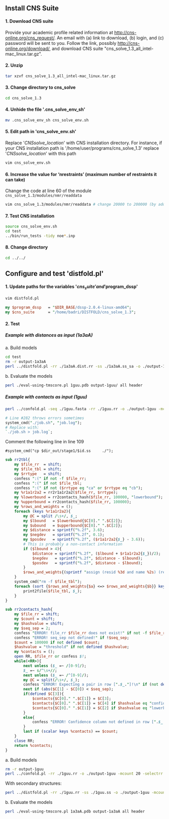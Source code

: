 
## Install CNS Suite
#### 1. Download CNS suite   
Provide your academic profile related information at http://cns-online.org/cns_request/. An email with (a) link to download, (b) login, and (c) password will be sent to you. Follow the link, possibly http://cns-online.org/download/, and download CNS suite "cns_solve_1.3_all_intel-mac_linux.tar.gz".
#### 2. Unzip  
```bash
tar xzvf cns_solve_1.3_all_intel-mac_linux.tar.gz
```
#### 3. Change directory to cns_solve  
```bash
cd cns_solve_1.3
```
#### 4. Unhide the file '.cns_solve_env_sh'  
```bash
mv .cns_solve_env_sh cns_solve_env.sh
```
#### 5. Edit path in 'cns_solve_env.sh'  
Replace '_CNSsolve_location_' with CNS installation directory. For instance, if your CNS installation path is '/home/user/programs/cns_solve_1.3' replace '_CNSsolve_location_' with this path
```bash
vim cns_solve_env.sh
```

#### 6. Increase the value for ‘nrestraints’ (maximum number of restraints it can take)
Change the code at line 60 of the module `cns_solve_1.3/modules/nmr/readdata`
```bash
vim cns_solve_1.3/modules/nmr/readdata # change 20000 to 200000 (by adding a zero)
```

#### 7. Test CNS installation  
```bash
source cns_solve_env.sh
cd test 
../bin/run_tests -tidy noe*.inp
```
#### 8. Change directory  
```bash
cd ../../
```

## Configure and test 'distfold.pl'  
#### 1. Update paths for the variables '$cns_suite' and '$program_dssp'  
```bash
vim distfold.pl
```
```perl
my $program_dssp   = "$DIR_BASE/dssp-2.0.4-linux-amd64";
my $cns_suite      = "/home/badri/DISTFOLD/cns_solve_1.3";
```
#### 2. Test  
##### Example with distances as input (1a3aA)  
a. Build models  
```bash
cd test
rm -r output-1a3aA
perl ../distfold.pl -rr ./1a3aA.dist.rr -ss ./1a3aA.ss_sa -o ./output-1a3aA -mcount 20 -selectrr 1.0L
```
b. Evaluate the models
```bash
perl ./eval-using-tmscore.pl 1guu.pdb output-1guu/ all header
```
##### Example with contacts as input (1guu)  

```bash
perl ../confold.pl -seq ./1guu.fasta -rr ./1guu.rr -o ./output-1guu -mcount 20 -selectrr all
```

```perl
# Line #282 throws errors sometimes
system_cmd("./job.sh", "job.log");
# Replace with:
`./job.sh > job.log`;
```

Comment the following line in line 109
```
#system_cmd("cp $dir_out/stage1/$id.ss     ./");
```

```perl
sub rr2tbl{
	my $file_rr  = shift;
	my $file_tbl = shift;
	my $rrtype   = shift;
	confess ":(" if not -f $file_rr;
	confess ":(" if not $file_tbl;
	confess ":(" if not ($rrtype eq "ca" or $rrtype eq "cb");
	my %r1a1r2a2 = rr2r1a1r2a2($file_rr, $rrtype);
	my %lowerbound = rr2contacts_hash($file_rr, 100000, "lowerbound");
	my %upperbound = rr2contacts_hash($file_rr, 100000);
	my %rows_and_weights = ();
	foreach (keys %r1a1r2a2){
		my @C = split /\s+/, $_;
		my $lbound   = $lowerbound{$C[0]." ".$C[2]};
		my $ubound   = $upperbound{$C[0]." ".$C[2]};
		my $distance = sprintf("%.2f", 3.6);
		my $negdev   = sprintf("%.2f", 0.1);
		my $posdev   = sprintf("%.2f", ($r1a1r2a2{$_} - 3.6));
		# This is probably a non-contact information
		if ($lbound > 4){
			$distance = sprintf("%.2f", ($lbound + $r1a1r2a2{$_})/2);
			$negdev   = sprintf("%.2f", $distance - $lbound);
			$posdev   = sprintf("%.2f", $distance - $lbound);
		}
		$rows_and_weights{(sprintf "assign (resid %3d and name %2s) (resid %3d and name %2s) %.2f %.2f %.2f", $C[0], $C[1], $C[2], $C[3], $distance, $negdev, $posdev)} = $C[0];
	}
	system_cmd("rm -f $file_tbl");
	foreach (sort {$rows_and_weights{$a} <=> $rows_and_weights{$b}} keys %rows_and_weights){
		print2file($file_tbl, $_);
	}
}
```

```perl
sub rr2contacts_hash{
	my $file_rr = shift;
	my $count = shift;
	my $hashvalue = shift;
	my $seq_sep = 2;
	confess "ERROR! file_rr $file_rr does not exist!" if not -f $file_rr;
	confess "ERROR! seq_sep not defined!" if !$seq_sep;
	$count = 100000 if not defined $count;
	$hashvalue = "threshold" if not defined $hashvalue;
	my %contacts = ();
	open RR, $file_rr or confess $!;
	while(<RR>){
		next unless ($_ =~ /[0-9]/);
		$_ =~ s/^\s+//;
		next unless ($_ =~ /^[0-9]/);
		my @C = split(/\s+/, $_);
		confess "ERROR! Expecting a pair in row [".$_."]!\n" if (not defined $C[0] || not defined $C[1]);
		next if (abs($C[1] - $C[0]) < $seq_sep);
		if(defined $C[3]){
			$contacts{$C[0]." ".$C[1]} = $C[3];
			$contacts{$C[0]." ".$C[1]} = $C[4] if $hashvalue eq "confidence";
			$contacts{$C[0]." ".$C[1]} = $C[2] if $hashvalue eq "lowerbound";
		}
		else{
			confess "ERROR! Confidence column not defined in row [".$_."] in file $file_rr!\n";
		}
		last if (scalar keys %contacts) == $count;
	}
	close RR;
	return %contacts;
}
```

a. Build models
```bash
rm -r output-1guu
perl ../confold.pl -rr ./1guu.rr -o ./output-1guu -mcount 20 -selectrr all
```

With secondary structures:
```bash
perl ../distfold.pl -rr ./1guu.rr -ss ./1guu.ss -o ./output-1guu -mcount 20 -selectrr 1.0L
```

b. Evaluate the models
```bash
perl ./eval-using-tmscore.pl 1a3aA.pdb output-1a3aA all header
```
